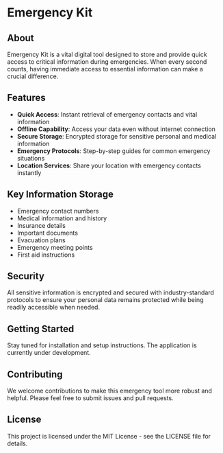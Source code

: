 # Emergency Kit

## About
Emergency Kit is a vital digital tool designed to store and provide quick access to critical information during emergencies. When every second counts, having immediate access to essential information can make a crucial difference.

## Features
- **Quick Access**: Instant retrieval of emergency contacts and vital information
- **Offline Capability**: Access your data even without internet connection
- **Secure Storage**: Encrypted storage for sensitive personal and medical information
- **Emergency Protocols**: Step-by-step guides for common emergency situations
- **Location Services**: Share your location with emergency contacts instantly

## Key Information Storage
- Emergency contact numbers
- Medical information and history
- Insurance details
- Important documents
- Evacuation plans
- Emergency meeting points
- First aid instructions

## Security
All sensitive information is encrypted and secured with industry-standard protocols to ensure your personal data remains protected while being readily accessible when needed.

## Getting Started
Stay tuned for installation and setup instructions. The application is currently under development.

## Contributing
We welcome contributions to make this emergency tool more robust and helpful. Please feel free to submit issues and pull requests.

## License
This project is licensed under the MIT License - see the LICENSE file for details.